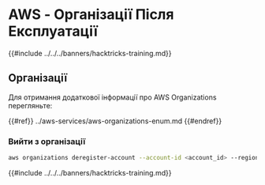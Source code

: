 # AWS - Організації Після Експлуатації

{{#include ../../../banners/hacktricks-training.md}}

## Організації

Для отримання додаткової інформації про AWS Organizations перегляньте:

{{#ref}}
../aws-services/aws-organizations-enum.md
{{#endref}}

### Вийти з організації
```bash
aws organizations deregister-account --account-id <account_id> --region <region>
```
{{#include ../../../banners/hacktricks-training.md}}
